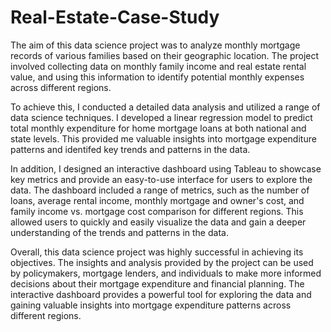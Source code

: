 # Real-Estate-Case-Study

The aim of this data science project was to analyze monthly mortgage records of various families based on their geographic location. The project involved collecting data on monthly family income and real estate rental value, and using this information to identify potential monthly expenses across different regions.

To achieve this, I conducted a detailed data analysis and utilized a range of data science techniques. I developed a linear regression model to predict total monthly expenditure for home mortgage loans at both national and state levels. This provided me valuable insights into mortgage expenditure patterns and identifed key trends and patterns in the data.

In addition, I designed an interactive dashboard using Tableau to showcase key metrics and provide an easy-to-use interface for users to explore the data. The dashboard included a range of metrics, such as the number of loans, average rental income, monthly mortgage and owner's cost, and family income vs. mortgage cost comparison for different regions. This allowed users to quickly and easily visualize the data and gain a deeper understanding of the trends and patterns in the data.

Overall, this data science project was highly successful in achieving its objectives. The insights and analysis provided by the project can be used by policymakers, mortgage lenders, and individuals to make more informed decisions about their mortgage expenditure and financial planning. The interactive dashboard provides a powerful tool for exploring the data and gaining valuable insights into mortgage expenditure patterns across different regions.




